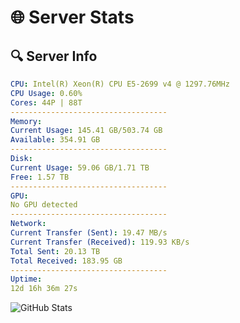 # 🌐 Server Stats
## 🔍 Server Info
```yaml
CPU: Intel(R) Xeon(R) CPU E5-2699 v4 @ 1297.76MHz
CPU Usage: 0.60%
Cores: 44P | 88T
-----------------------------------
Memory:
Current Usage: 145.41 GB/503.74 GB
Available: 354.91 GB
-----------------------------------
Disk:
Current Usage: 59.06 GB/1.71 TB
Free: 1.57 TB
-----------------------------------
GPU:
No GPU detected
-----------------------------------
Network:
Current Transfer (Sent): 19.47 MB/s
Current Transfer (Received): 119.93 KB/s
Total Sent: 20.13 TB
Total Received: 183.95 GB
-----------------------------------
Uptime:
12d 16h 36m 27s
```
![GitHub Stats](https://img.shields.io/badge/Updated-2025-03-20_13:59:16-blue)